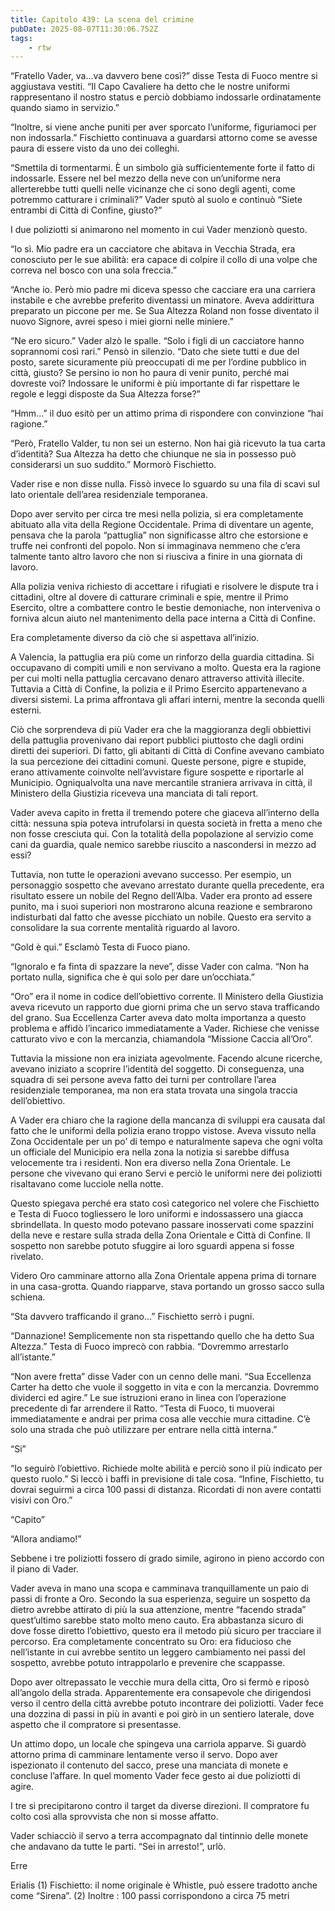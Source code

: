 ```yaml
---
title: Capitolo 439: La scena del crimine
pubDate: 2025-08-07T11:30:06.752Z
tags:
    - rtw
---
```







“Fratello Vader, va...va davvero bene così?” disse Testa di Fuoco mentre si aggiustava vestiti. “Il Capo Cavaliere ha detto che le nostre uniformi rappresentano il nostro status e perciò dobbiamo indossarle ordinatamente quando siamo in servizio.”


“Inoltre, si viene anche puniti per aver sporcato l’uniforme, figuriamoci per non indossarla.” Fischietto continuava a guardarsi attorno come se avesse paura di essere visto da uno dei colleghi.


“Smettila di tormentarmi. È un simbolo già sufficientemente forte il fatto di  indossarle. Essere nel bel mezzo della neve con un’uniforme nera allerterebbe tutti quelli nelle vicinanze che ci sono degli agenti, come potremmo catturare i criminali?” Vader sputò al suolo e continuò “Siete entrambi di Città di Confine, giusto?”


I due poliziotti si animarono nel momento in cui Vader menzionò questo.


“Io sì. Mio padre era un cacciatore che abitava in Vecchia Strada, era conosciuto per le sue abilità: era capace di colpire il collo di una volpe che correva nel bosco con una sola freccia.”


“Anche io. Però mio padre mi diceva spesso che cacciare era una carriera instabile e che avrebbe preferito diventassi un minatore. Aveva addirittura preparato un piccone per me. Se Sua Altezza Roland non fosse diventato il nuovo Signore, avrei speso i miei giorni nelle miniere.”


“Ne ero sicuro.” Vader alzò le spalle. “Solo i figli di un cacciatore hanno soprannomi così rari.” Pensò in silenzio. “Dato che siete tutti e due del posto, sarete sicuramente più preoccupati di me per l’ordine pubblico in città, giusto? Se persino io non ho paura di venir punito, perché mai dovreste voi? Indossare le uniformi è più importante di far rispettare le regole e leggi disposte da Sua Altezza forse?”


“Hmm...” il duo esitò per un attimo prima di rispondere con convinzione “hai ragione.”


“Però, Fratello Valder, tu non sei un esterno. Non hai già ricevuto la tua carta d’identità? Sua Altezza ha detto che chiunque ne sia in possesso può considerarsi un suo suddito.” Mormorò Fischietto.


Vader rise e non disse nulla. Fissò invece lo sguardo su una fila di scavi sul lato orientale dell’area residenziale temporanea.


Dopo aver servito per circa tre mesi nella polizia, si era completamente abituato alla vita della Regione Occidentale. Prima di diventare un agente, pensava che la parola “pattuglia” non significasse altro che estorsione e truffe nei confronti del popolo. Non si immaginava nemmeno che c’era talmente tanto altro lavoro che non si riusciva a finire in una giornata di lavoro.


Alla polizia veniva richiesto di accettare i rifugiati e risolvere le dispute tra i cittadini, oltre al dovere di catturare criminali e spie, mentre il Primo Esercito, oltre a combattere contro le bestie demoniache, non interveniva o forniva alcun aiuto nel mantenimento della pace interna a Città di Confine.


Era completamente diverso da ciò che si aspettava all’inizio.


A Valencia, la pattuglia era più come un rinforzo della guardia cittadina. Si occupavano di compiti umili e non servivano a molto. Questa era la ragione per cui molti nella pattuglia cercavano denaro attraverso attività illecite. Tuttavia a Città di Confine, la polizia e il Primo Esercito appartenevano a diversi sistemi. La prima affrontava gli affari interni, mentre la seconda quelli esterni.


Ciò che sorprendeva di più Vader era che la maggioranza degli obbiettivi della pattuglia provenivano dai report pubblici piuttosto che dagli ordini diretti dei superiori. Di fatto, gli abitanti di Città di Confine avevano cambiato la sua percezione dei cittadini comuni. Queste persone, pigre e stupide, erano attivamente coinvolte nell’avvistare figure sospette e riportarle al Municipio. Ogniqualvolta una nave mercantile straniera arrivava in città, il Ministero della Giustizia riceveva una manciata di tali report.


Vader aveva capito in fretta il tremendo potere che giaceva all’interno della città: nessuna spia poteva intrufolarsi in questa società in fretta a meno che non fosse cresciuta qui. Con la totalità della popolazione al servizio come cani da guardia, quale nemico sarebbe riuscito a nascondersi in mezzo ad essi?


Tuttavia, non tutte le operazioni avevano successo. Per esempio, un personaggio sospetto che avevano arrestato durante quella precedente, era risultato essere un nobile del Regno dell’Alba. Vader era pronto ad essere punito, ma i suoi superiori non mostrarono alcuna reazione e sembrarono indisturbati dal fatto che avesse picchiato un nobile. Questo era servito a consolidare la sua corrente mentalità riguardo al lavoro.


“Gold è qui.” Esclamò Testa di Fuoco piano.


“Ignoralo e fa finta di spazzare la neve”, disse Vader con calma. “Non ha portato nulla, significa che è qui solo per dare un’occhiata.”


“Oro” era il nome in codice dell’obiettivo corrente. Il Ministero della Giustizia aveva ricevuto un rapporto due giorni prima che un servo stava trafficando del grano. Sua Eccellenza Carter aveva dato molta importanza a questo problema e affidò l’incarico immediatamente a Vader. Richiese che venisse catturato vivo e con la mercanzia, chiamandola “Missione Caccia all’Oro”.


Tuttavia la missione non era iniziata agevolmente. Facendo alcune ricerche, avevano iniziato a scoprire l’identità del soggetto. Di conseguenza, una squadra di sei persone aveva fatto dei turni per controllare l’area residenziale temporanea, ma non era stata trovata una singola traccia dell’obiettivo.


A Vader era chiaro che la ragione della mancanza di sviluppi era causata dal fatto che le uniformi della polizia erano troppo vistose. Aveva vissuto nella Zona Occidentale per un po’ di tempo e naturalmente sapeva che ogni volta un officiale del Municipio era nella zona la notizia si sarebbe diffusa velocemente tra i residenti. Non era diverso nella Zona Orientale. Le persone che vivevano qui erano Servi e perciò le uniformi nere dei poliziotti risaltavano come lucciole nella notte.


Questo spiegava perché era stato così categorico nel volere che Fischietto e Testa di Fuoco togliessero le loro uniformi e indossassero una giacca sbrindellata. In questo modo potevano passare inosservati come spazzini della neve e restare sulla strada della Zona Orientale e Città di Confine. Il sospetto non sarebbe potuto sfuggire ai loro sguardi appena si fosse rivelato.


Videro Oro camminare attorno alla Zona Orientale appena prima di tornare in una casa-grotta. Quando riapparve, stava portando un grosso sacco sulla schiena.


“Sta davvero trafficando il grano...” Fischietto serrò i pugni.


“Dannazione! Semplicemente non sta rispettando quello che ha detto Sua Altezza.” Testa di Fuoco imprecò con rabbia. “Dovremmo arrestarlo all’istante.”


“Non avere fretta” disse Vader con un cenno delle mani. “Sua Eccellenza Carter ha detto che vuole il soggetto in vita e con la mercanzia. Dovremmo dividerci ed agire.” Le sue istruzioni erano in linea con l’operazione precedente di far arrendere il Ratto. “Testa di Fuoco, ti muoverai immediatamente e andrai per prima cosa alle vecchie mura cittadine. C’è solo una strada che può utilizzare per entrare nella città interna.”


“Si”


“Io seguirò l’obiettivo. Richiede molte abilità e perciò sono il più indicato per questo ruolo.” Si leccò i baffi in previsione di tale cosa. “Infine, Fischietto, tu dovrai seguirmi a circa 100 passi di distanza. Ricordati di non avere contatti visivi con Oro.”


“Capito”


“Allora andiamo!”


Sebbene i tre poliziotti fossero di grado simile, agirono in pieno accordo con il piano di Vader.


Vader aveva in mano una scopa e camminava tranquillamente un paio di passi di fronte a Oro. Secondo la sua esperienza, seguire un sospetto da dietro avrebbe attirato di più la sua attenzione, mentre “facendo strada” quest’ultimo sarebbe stato molto meno cauto. Era abbastanza sicuro di dove fosse diretto l’obiettivo, questo era il metodo più sicuro per tracciare il percorso. Era completamente concentrato su Oro: era fiducioso che nell’istante in cui avrebbe sentito un leggero cambiamento nei passi del sospetto, avrebbe potuto intrappolarlo e prevenire che scappasse.


Dopo aver oltrepassato le vecchie mura della citta, Oro si fermò e riposò all’angolo della strada. Apparentemente era consapevole che dirigendosi verso il centro della città avrebbe potuto incontrare dei poliziotti. Vader fece una dozzina di passi in più in avanti e poi girò in un sentiero laterale, dove aspetto che il compratore si presentasse.


Un attimo dopo, un locale che spingeva una carriola apparve. Si guardò attorno prima di camminare lentamente verso il servo. Dopo aver ispezionato il contenuto del sacco, prese una manciata di monete e concluse l’affare. In quel momento Vader fece gesto ai due poliziotti di agire.


I tre si precipitarono contro il target da diverse direzioni. Il compratore fu colto così alla sprovvista che non si mosse affatto.


Vader schiacciò il servo a terra accompagnato dal tintinnio delle monete che andavano da tutte le parti. “Sei in arresto!”, urlò.






Erre


 Erialis (1) Fischietto: il nome originale è Whistle, può essere tradotto anche come “Sirena”. (2) Inoltre : 100 passi corrispondono a circa 75 metri




                                


                                



